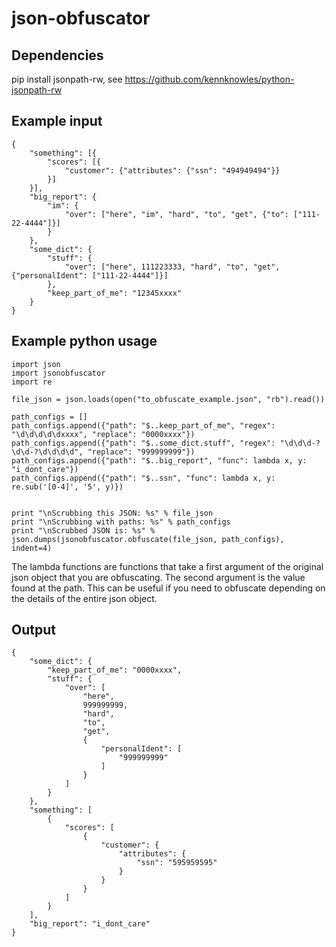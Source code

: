 # json-obfuscator

## Dependencies

pip install jsonpath-rw, see https://github.com/kennknowles/python-jsonpath-rw

## Example input

```
{
    "something": [{
        "scores": [{
            "customer": {"attributes": {"ssn": "494949494"}}
        }] 
    }],
    "big_report": {
        "im": {
            "over": ["here", "im", "hard", "to", "get", {"to": ["111-22-4444"]}]
        }
    },
    "some_dict": {
        "stuff": {
            "over": ["here", 111223333, "hard", "to", "get", {"personalIdent": ["111-22-4444"]}]
        },
        "keep_part_of_me": "12345xxxx"
    }
}
```

## Example python usage

```
import json
import jsonobfuscator
import re

file_json = json.loads(open("to_obfuscate_example.json", "rb").read())

path_configs = []
path_configs.append({"path": "$..keep_part_of_me", "regex": "\d\d\d\d\dxxxx", "replace": "0000xxxx"})
path_configs.append({"path": "$..some_dict.stuff", "regex": "\d\d\d-?\d\d-?\d\d\d\d", "replace": "999999999"})
path_configs.append({"path": "$..big_report", "func": lambda x, y: "i_dont_care"})
path_configs.append({"path": "$..ssn", "func": lambda x, y: re.sub('[0-4]', '5', y)})


print "\nScrubbing this JSON: %s" % file_json
print "\nScrubbing with paths: %s" % path_configs
print "\nScrubbed JSON is: %s" % json.dumps(jsonobfuscator.obfuscate(file_json, path_configs), indent=4)
```

The lambda functions are functions that take a first argument of the original json object that you 
are obfuscating.  The second argument is the value found at the path.  This can be useful if you 
need to obfuscate depending on the details of the entire json object.

## Output

```
{
    "some_dict": {
        "keep_part_of_me": "0000xxxx",
        "stuff": {
            "over": [
                "here",
                999999999,
                "hard",
                "to",
                "get",
                {
                    "personalIdent": [
                        "999999999"
                    ]
                }
            ]
        }
    },
    "something": [
        {
            "scores": [
                {
                    "customer": {
                        "attributes": {
                            "ssn": "595959595"
                        }
                    }
                }
            ]
        }
    ],
    "big_report": "i_dont_care"
}
```

